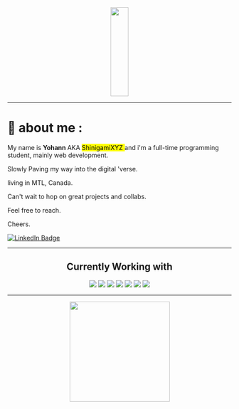 <div id="header" align="center">
 <img src="https://media.giphy.com/media/qUABlXKRRvfQobzIXp/giphy.gif" width="40vw" height="200px"/>
 </div>


---

# 🥷 about me :

My name is <strong> Yohann </strong> AKA <mark> ShinigamiXYZ </mark> and i'm a full-time programming student, mainly web development.

Slowly Paving my way into the digital 'verse.

living in MTL, Canada.

Can't wait to hop on great projects and collabs.

Feel free to reach.

Cheers.

<div id="badges" align="start">
  <a href="https://www.linkedin.com/in/godinyohann/">
    <img src="https://img.shields.io/badge/LinkedIn-blue?style=for-the-badge&logo=linkedin&logoColor=white" alt="LinkedIn Badge"/>
  </a>
</div>

---

<div align="center"><h2>Currently Working with</h2></div>
<div id="badges" align="center">
 <img src="https://img.shields.io/badge/mysql-%2300f.svg?style=for-the-badge&logo=mysql&logoColor=white">
 <img src="https://img.shields.io/badge/adobe-%23FF0000.svg?style=for-the-badge&logo=adobe&logoColor=white">
 <img src="https://img.shields.io/badge/WordPress-%23117AC9.svg?style=for-the-badge&logo=WordPress&logoColor=white">
 <img src="https://img.shields.io/badge/html5-%23E34F26.svg?style=for-the-badge&logo=html5&logoColor=white">
 <img src="https://img.shields.io/badge/css3-%231572B6.svg?style=for-the-badge&logo=css3&logoColor=white">
 <img src="https://img.shields.io/badge/javascript-%23323330.svg?style=for-the-badge&logo=javascript&logoColor=%23F7DF1E">
	 <img src="https://img.shields.io/badge/php-%23777BB4.svg?style=for-the-badge&logo=php&logoColor=white">
</div>

---


<div id="footer" align="center">
 <img src="https://media.giphy.com/media/hqU2KkjW5bE2v2Z7Q2/giphy.gif" width="225"/>
  
</div>


